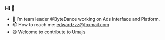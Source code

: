 ### Hi 👋

- 🔭 I’m team leader @ByteDance working on Ads Interface and Platform.
- 📫 How to reach me: edwardzzz@foxmail.com
- 😄 Welcome to contribute to [Umajs](https://github.com/umajs/umajs)



